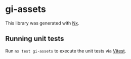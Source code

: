 # gi-assets

This library was generated with [Nx](https://nx.dev).

## Running unit tests

Run `nx test gi-assets` to execute the unit tests via [Vitest](https://vitest.dev/).
